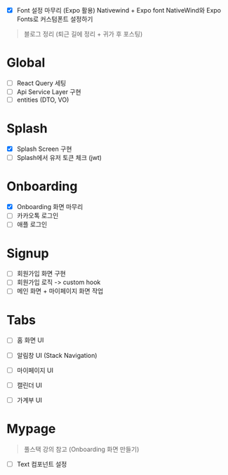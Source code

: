 - [x] Font 설정 마무리 (Expo 활용)
Nativewind + Expo font
NativeWind와 Expo Fonts로 커스텀폰트 설정하기
> 블로그 정리 (퇴근 길에 정리 + 귀가 후 포스팅)

# Global
- [ ] React Query 세팅
- [ ] Api Service Layer 구현
- [ ] entities (DTO, VO)

# Splash
- [x] Splash Screen 구현
- [ ] Splash에서 유저 토큰 체크 (jwt)

# Onboarding
- [x] Onboarding 화면 마무리
- [ ] 카카오톡 로그인
- [ ] 애플 로그인

# Signup
- [ ] 회원가입 화면 구현
- [ ] 회원가입 로직 -> custom hook
- [ ] 메인 화면 + 마이페이지 화면 작업

# Tabs
- [ ] 홈 화면 UI
- [ ] 알림창 UI (Stack Navigation)
- [ ] 마이페이지 UI
- [ ] 캘린더 UI
- [ ] 가계부 UI


# Mypage

> 풀스택 강의 참고 (Onboarding 화면 만들기)

- [ ] Text 컴포넌트 설정

